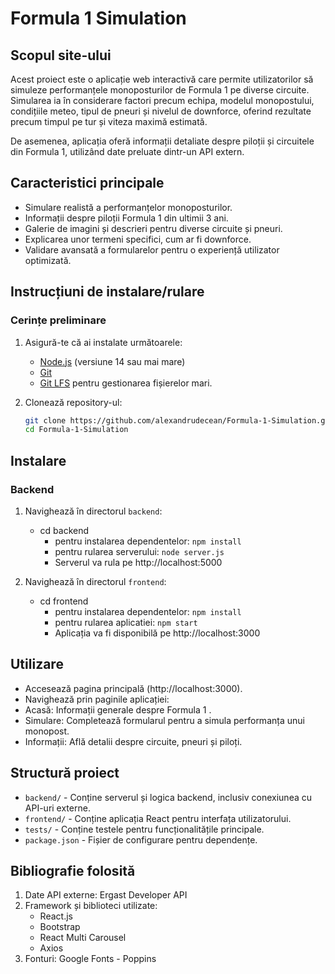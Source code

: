 # Formula 1 Simulation

## Scopul site-ului
Acest proiect este o aplicație web interactivă care permite utilizatorilor să simuleze performanțele monoposturilor de Formula 1 pe diverse circuite. Simularea ia în considerare factori precum echipa, modelul monopostului, condițiile meteo, tipul de pneuri și nivelul de downforce, oferind rezultate precum timpul pe tur și viteza maximă estimată.

De asemenea, aplicația oferă informații detaliate despre piloții și circuitele din Formula 1, utilizând date preluate dintr-un API extern.

## Caracteristici principale
- Simulare realistă a performanțelor monoposturilor.
- Informații despre piloții Formula 1 din ultimii 3 ani.
- Galerie de imagini și descrieri pentru diverse circuite și pneuri.
- Explicarea unor termeni specifici, cum ar fi downforce.
- Validare avansată a formularelor pentru o experiență utilizator optimizată.

## Instrucțiuni de instalare/rulare

### Cerințe preliminare
1. Asigură-te că ai instalate următoarele:
   - [Node.js](https://nodejs.org/) (versiune 14 sau mai mare)
   - [Git](https://git-scm.com/)
   - [Git LFS](https://git-lfs.com/) pentru gestionarea fișierelor mari.

2. Clonează repository-ul:
   ```bash
   git clone https://github.com/alexandrudecean/Formula-1-Simulation.git
   cd Formula-1-Simulation

## Instalare
### Backend
1. Navighează în directorul `backend`:
   - cd backend
        - pentru instalarea dependentelor: `npm install`
        - pentru rularea serverului: `node server.js`
        - Serverul va rula pe http://localhost:5000

2. Navighează în directorul `frontend`:
    - cd frontend
        - pentru instalarea dependentelor: `npm install`
        - pentru rularea aplicatiei: `npm start`
        - Aplicația va fi disponibilă pe http://localhost:3000

## Utilizare
- Accesează pagina principală (http://localhost:3000).
- Navighează prin paginile aplicației:
- Acasă: Informații generale despre Formula 1 .
- Simulare: Completează formularul pentru a simula performanța unui monopost.
- Informații: Află detalii despre circuite, pneuri și piloți.

## Structură proiect
- `backend/` - Conține serverul și logica backend, inclusiv conexiunea cu API-uri externe.
- `frontend/` - Conține aplicația React pentru interfața utilizatorului.
- `tests/` - Conține testele pentru funcționalitățile principale.
- `package.json` - Fișier de configurare pentru dependențe.


## Bibliografie folosită
1. Date API externe: Ergast Developer API
2. Framework și biblioteci utilizate:
    - React.js
    - Bootstrap
    - React Multi Carousel
    - Axios
3. Fonturi: Google Fonts - Poppins